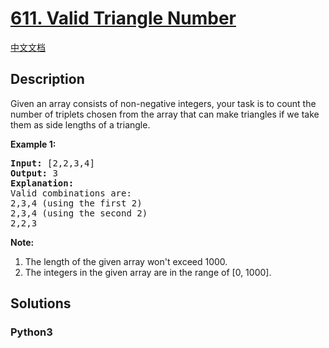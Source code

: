 # [611. Valid Triangle Number](https://leetcode.com/problems/valid-triangle-number)

[中文文档](/leetcode/0600-0699/0611.Valid%20Triangle%20Number/README.md)

## Description

Given an array consists of non-negative integers,  your task is to count the number of triplets chosen from the array that can make triangles if we take them as side lengths of a triangle.

<p><b>Example 1:</b><br />
<pre>
<b>Input:</b> [2,2,3,4]
<b>Output:</b> 3
<b>Explanation:</b>
Valid combinations are: 
2,3,4 (using the first 2)
2,3,4 (using the second 2)
2,2,3
</pre>
</p>

<p><b>Note:</b><br>
<ol>
<li>The length of the given array won't exceed 1000.</li>
<li>The integers in the given array are in the range of [0, 1000].</li>
</ol>
</p>


## Solutions

<!-- tabs:start -->

### **Python3**

```python

```

<!-- tabs:end -->
